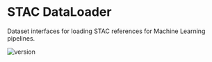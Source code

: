 # STAC DataLoader

Dataset interfaces for loading STAC references for Machine Learning pipelines.

![version](https://img.shields.io/badge/version-0.3.3-blue)
